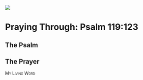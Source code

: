 <img class="intro-right" src="/images/art-paris-psalter.jpg">

<style>
  li {list-style-type: none;}
  p + ul {
    margin-top: -18px;
}
</style>

# Praying Through: Psalm 119:123

## The Psalm

## The Prayer

<div style="font-variant: small-caps;">
My Living Word
</div>
